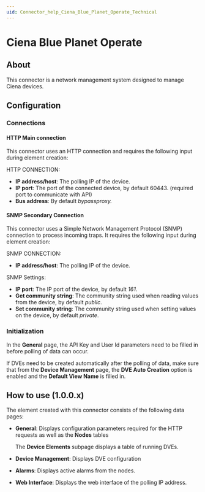 ```yaml
---
uid: Connector_help_Ciena_Blue_Planet_Operate_Technical
---
```


# Ciena Blue Planet Operate

## About

This connector is a network management system designed to manage Ciena devices.

## Configuration

### Connections

#### HTTP Main connection

This connector uses an HTTP connection and requires the following input during element creation:

HTTP CONNECTION:

- **IP address/host**: The polling IP of the device.
- **IP port**: The port of the connected device, by default 60443. (required port to communicate with API)
- **Bus address**: By default *bypassproxy.*

#### SNMP Secondary Connection

This connector uses a Simple Network Management Protocol (SNMP) connection to process incoming traps. It requires the following input during element creation:

SNMP CONNECTION:

- **IP address/host**: The polling IP of the device.

SNMP Settings:

- **IP port**: The IP port of the device, by default *161*.
- **Get community string**: The community string used when reading values from the device, by default *public*.
- **Set community string**: The community string used when setting values on the device, by default *private*.

### Initialization

In the **General** page, the API Key and User Id parameters need to be filled in before polling of data can occur.

If DVEs need to be created automatically after the polling of data, make sure that from the **Device Management** page, the **DVE Auto Creation** option is enabled and the **Default View Name** is filled in.

## How to use (1.0.0.x)

The element created with this connector consists of the following data pages:

- **General**: Displays configuration parameters required for the HTTP requests as well as the **Nodes** tables

  The **Device Elements** subpage displays a table of running DVEs.

- **Device Management**: Displays DVE configuration

- **Alarms**: Displays active alarms from the nodes.

- **Web Interface**: Displays the web interface of the polling IP address.